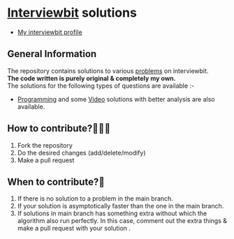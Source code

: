 # [Interviewbit](https://www.interviewbit.com) solutions
* [My interviewbit profile](https://www.interviewbit.com/profile/mohit-rai)

## General Information
The repository contains solutions to various [problems](https://www.interviewbit.com/dashboard/) on interviewbit. 
<br/>
**The code written is purely original & completely my own.**
<br/>
The solutions for the following types of questions are available :-

* [Programming](https://www.interviewbit.com/courses/programming/) and some [Video](https://www.youtube.com/watch?v=fpjfjNh658c&list=PLawezQIZQjjtmp4qP-WPUT-4igPp7RWe9&index=1) solutions with better analysis are also available.
 

## How to contribute?👨🏻‍🎨

1. Fork the repository 
2. Do the desired changes (add/delete/modify)
3. Make a pull request

## When to contribute?🤝

1. If there is no solution to a problem in the main branch.
2. If your solution is asymptotically faster than the one in the main branch.
3. If solutions in main branch has something extra without which the algorithm also run perfectly. In this case, comment out the extra things & make a pull request with your solution .
